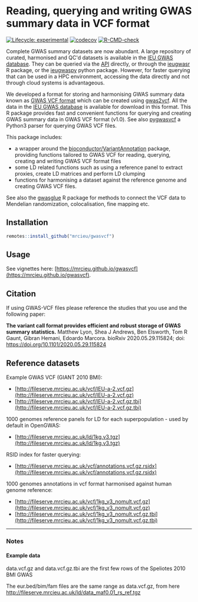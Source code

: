 # Reading, querying and writing GWAS summary data in VCF format

<!-- badges: start -->
[![Lifecycle:
experimental](https://img.shields.io/badge/lifecycle-experimental-orange.svg)](https://www.tidyverse.org/lifecycle/#experimental)
[![codecov](https://codecov.io/github/mrcieu/gwasvcf/branch/master/graphs/badge.svg)](https://codecov.io/github/mrcieu/gwasvcf)
[![R-CMD-check](https://github.com/MRCIEU/gwasvcf/actions/workflows/R-CMD-check.yaml/badge.svg)](https://github.com/MRCIEU/gwasvcf/actions/workflows/R-CMD-check.yaml)
<!-- badges: end -->

Complete GWAS summary datasets are now abundant. A large repository of curated, harmonised and QC'd datasets is available in the [IEU GWAS database](https://gwas.mrcieu.ac.uk/). They can be queried via the [API](http://gwasapi.mrcieu.ac.uk/docs/) directly, or through the [ieugwasr](https://github.com/mrcieu/ieugwasr) R package, or the [ieugwaspy](https://github.com/mrcieu/ieugwaspy) python package. However, for faster querying that can be used in a HPC environment, accessing the data directly and not through cloud systems is advantageous. 

We developed a format for storing and harmonising GWAS summary data known as [GWAS VCF format](https://github.com/MRCIEU/gwas-vcf-specification/releases/tag/1.0.0) which can be created using [gwas2vcf](https://github.com/mrcieu/gwas2vcf). All the data in the [IEU GWAS database](https://gwas.mrcieu.ac.uk/) is available for download in this format. This R package provides fast and convenient functions for querying and creating GWAS summary data in GWAS VCF format (v1.0). See also [pygwasvcf](https://github.com/mrcieu/pygwasvcf) a Python3 parser for querying GWAS VCF files.

This package includes:

- a wrapper around the [bioconductor/VariantAnnotation](https://bioconductor.org/packages/release/bioc/html/VariantAnnotation.html) package, providing functions tailored to GWAS VCF for reading, querying, creating and writing GWAS VCF format files
- some LD related functions such as using a reference panel to extract proxies, create LD matrices and perform LD clumping
- functions for harmonising a dataset against the reference genome and creating GWAS VCF files.

See also the [gwasglue](https://github.com/MRCIEU/gwasglue) R package for methods to connect the VCF data to Mendelian randomization, colocalisation, fine mapping etc.

## Installation

```r
remotes::install_github("mrcieu/gwasvcf")
```

## Usage

See vignettes here: [https://mrcieu.github.io/gwasvcf](https://mrcieu.github.io/gwasvcf).

## Citation

If using GWAS-VCF files please reference the studies that you use and the following paper:

**The variant call format provides efficient and robust storage of GWAS summary statistics.** Matthew Lyon, Shea J Andrews, Ben Elsworth, Tom R Gaunt, Gibran Hemani, Edoardo Marcora. bioRxiv 2020.05.29.115824; doi: https://doi.org/10.1101/2020.05.29.115824 


## Reference datasets

Example GWAS VCF (GIANT 2010 BMI):

- [http://fileserve.mrcieu.ac.uk/vcf/IEU-a-2.vcf.gz](http://fileserve.mrcieu.ac.uk/vcf/IEU-a-2.vcf.gz)
- [http://fileserve.mrcieu.ac.uk/vcf/IEU-a-2.vcf.gz.tbi](http://fileserve.mrcieu.ac.uk/vcf/IEU-a-2.vcf.gz.tbi)

1000 genomes reference panels for LD for each superpopulation - used by default in OpenGWAS:

- [http://fileserve.mrcieu.ac.uk/ld/1kg.v3.tgz](http://fileserve.mrcieu.ac.uk/ld/1kg.v3.tgz)

RSID index for faster querying:

- [http://fileserve.mrcieu.ac.uk/vcf/annotations.vcf.gz.rsidx](http://fileserve.mrcieu.ac.uk/vcf/annotations.vcf.gz.rsidx)

1000 genomes annotations in vcf format harmonised against human genome reference:

- [http://fileserve.mrcieu.ac.uk/vcf/1kg_v3_nomult.vcf.gz](http://fileserve.mrcieu.ac.uk/vcf/1kg_v3_nomult.vcf.gz)
- [http://fileserve.mrcieu.ac.uk/vcf/1kg_v3_nomult.vcf.gz.tbi](http://fileserve.mrcieu.ac.uk/vcf/1kg_v3_nomult.vcf.gz.tbi)

---

### Notes

#### Example data

data.vcf.gz and data.vcf.gz.tbi are the first few rows of the Speliotes 2010 BMI GWAS

The eur.bed/bim/fam files are the same range as data.vcf.gz, from here http://fileserve.mrcieu.ac.uk/ld/data_maf0.01_rs_ref.tgz

